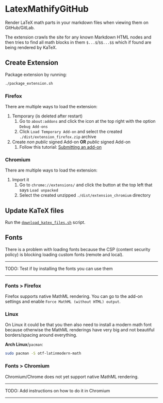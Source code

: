 # LatexMathifyGitHub

Render LaTeX math parts in your markdown files when viewing them on GitHub/GitLab.

The extension crawls the site for any known Markdown HTML nodes and then tries to find all math blocks in them `$...$`/`$$...$$` which if found are being rendered by KaTeX.

## Create Extension

Package extension by running:

```sh
./package_extension.sh
```

### Firefox

There are multiple ways to load the extension:

1. Temporary (is deleted after restart)
   1. Go to `about:addons` and click the icon at the top right with the option `Debug Add-ons`
   2. Click `Load Temporary Add-on` and select the created `./dist/extension_firefox.zip` archive
2. Create *non public* signed Add-on **OR** *public* signed Add-on
   1. Follow this tutorial: [Submitting an add-on](https://extensionworkshop.com/documentation/publish/submitting-an-add-on/#self-distribution)

### Chromium

There are multiple ways to load the extension:

1. Import it
   1. Go to `chrome://extensions/` and click the button at the top left that says `Load unpacked`
   2. Select the created unzipped `./dist/extension_chromium` directory

## Update KaTeX files

Run the [`download_katex_files.sh`](download_katex_files.sh) script.

## Fonts

There is a problem with loading fonts because the CSP (content security policy) is blocking loading custom fonts (remote and local).

---

TODO: Test if by installing the fonts you can use them

---

### Fonts > Firefox

Firefox supports native MathML rendering.
You can go to the add-on settings and enable `Force MathML (without HTML) output`.

### Linux

On Linux it could be that you then also need to install a modern math font because otherwise the MathML renderings have very big and not beautiful borders/spacing around everything.

**Arch Linux**/`pacman`:

```sh
sudo pacman -S otf-latinmodern-math
```

### Fonts > Chromium

Chromium/Chrome does not yet support native MathML rendering.

---

TODO: Add instructions on how to do it in Chromium

---
